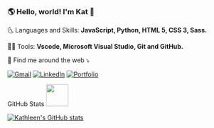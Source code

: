 ### 🌎 Hello, world! I'm Kat 👋
🌜 Languages and Skills: **JavaScript, Python, HTML 5, CSS 3, Sass.**


👩‍💻 Tools: **Vscode, Microsoft Visual Studio, Git and GitHub.**


💌 Find me around the web ⤵️


[![Gmail](https://img.shields.io/badge/-gmail-%23D14836?style=for-the-badge&logo=Gmail&logoColor=white)](mailto:kathleenyeh1@gmail.com)
[![LinkedIn](https://img.shields.io/badge/LinkedIn-0077B5?style=for-the-badge&logo=linkedin&logoColor=white)](https://www.linkedin.com/in/katyeh)
[![Portfolio](https://img.shields.io/badge/Portfolio-0077B5?style=for-the-badge&logo=portfolio&logoColor=white)](https://www.hellokat.io)


GitHub Stats <img src="https://user-images.githubusercontent.com/5679180/79618120-0daffb80-80be-11ea-819e-d2b0fa904d07.gif" width="50" height="50"/>


[![Kathleen's GitHub stats](https://github-readme-stats.vercel.app/api?username=katyeh&show_icons=true&theme=radical)](https://github.com/katyeh/github-readme-stats)
<!--
**katyeh/katyeh** is a ✨ _special_ ✨ repository because its `README.md` (this file) appears on your GitHub profile.

Here are some ideas to get you started:

- 🔭 I’m currently working on ...
- 🌱 I’m currently learning ...
- 👯 I’m looking to collaborate on ...
- 🤔 I’m looking for help with ...
- 💬 Ask me about ...
- 📫 How to reach me: ...
- 😄 Pronouns: ...
- ⚡ Fun fact: ...
-->
